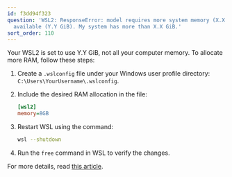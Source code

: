 ```yaml
---
id: f3dd94f323
question: 'WSL2: ResponseError: model requires more system memory (X.X GiB) than is
  available (Y.Y GiB). My system has more than X.X GiB.'
sort_order: 110
---
```


Your WSL2 is set to use Y.Y GiB, not all your computer memory. To allocate more RAM, follow these steps:

1. Create a `.wslconfig` file under your Windows user profile directory: `C:\Users\YourUsername\.wslconfig`.

2. Include the desired RAM allocation in the file:

   ```ini
   [wsl2]
   memory=8GB
   ```

3. Restart WSL using the command:

   ```bash
   wsl --shutdown
   ```

4. Run the `free` command in WSL to verify the changes.

For more details, read [this article](https://www.aleksandrhovhannisyan.com/blog/limiting-memory-usage-in-wsl-2/).